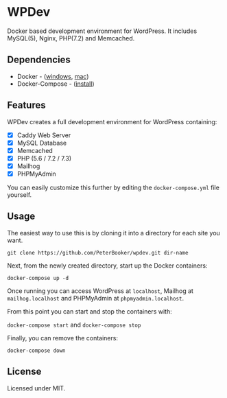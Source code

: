 # WPDev
Docker based development environment for WordPress. It includes MySQL(5), Nginx, PHP(7.2) and Memcached.

## Dependencies

* Docker - ([windows](https://docs.docker.com/docker-for-windows/install/), [mac](https://docs.docker.com/docker-for-mac/install/))
* Docker-Compose - ([install](https://docs.docker.com/compose/install/))

## Features

WPDev creates a full development environment for WordPress containing:

- [x] Caddy Web Server
- [x] MySQL Database
- [x] Memcached
- [x] PHP (5.6 / 7.2 / 7.3)
- [x] Mailhog
- [x] PHPMyAdmin

You can easily customize this further by editing the `docker-compose.yml` file yourself.

## Usage

The easiest way to use this is by cloning it into a directory for each site you want.

`git clone https://github.com/PeterBooker/wpdev.git dir-name`

Next, from the newly created directory, start up the Docker containers:

`docker-compose up -d`

Once running you can access WordPress at `localhost`, Mailhog at `mailhog.localhost` and PHPMyAdmin at `phpmyadmin.localhost`.

From this point you can start and stop the containers with:

`docker-compose start` and `docker-compose stop`

Finally, you can remove the containers:

`docker-compose down`

## License

Licensed under MIT.